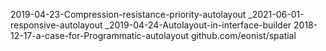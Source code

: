 2019-04-23-Compression-resistance-priority-autolayout
_2021-06-01-responsive-autolayout
_2019-04-24-Autolayout-in-interface-builder
2018-12-17-a-case-for-Programmatic-autolayout
github.com/eonist/spatial
